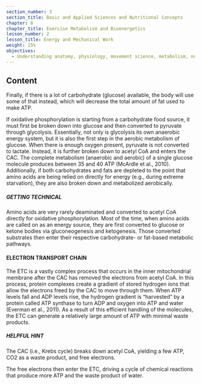 ```yaml
---
section_number: 3
section_title: Basic and Applied Sciences and Nutritional Concepts
chapter: 8
chapter_title: Exercise Metabolism and Bioenergetics
lesson_number: 2
lesson_title: Energy and Mechanical Work
weight: 15%
objectives:
  - Understanding anatomy, physiology, movement science, metabolism, nutrition, and supplementation.
---
```


## Content
Finally, if there is a lot of carbohydrate (glucose) available, the body will use some of that instead, which will decrease the total amount of fat used to make ATP.

If oxidative phosphorylation is starting from a carbohydrate food source, it must first be broken down into glucose and then converted to pyruvate through glycolysis. Essentially, not only is glycolysis its own anaerobic energy system, but it is also the first step in the aerobic metabolism of glucose. When there is enough oxygen present, pyruvate is not converted to lactate. Instead, it is further broken down to acetyl CoA and enters the CAC. The complete metabolism (anaerobic and aerobic) of a single glucose molecule produces between 35 and 40 ATP (McArdle et al., 2010). Additionally, if both carbohydrates and fats are depleted to the point that amino acids are being relied on directly for energy (e.g., during extreme starvation), they are also broken down and metabolized aerobically.

##### GETTING TECHNICAL

Amino acids are very rarely deaminated and converted to acetyl CoA directly for oxidative phosphorylation. Most of the time, when amino acids are called on as an energy source, they are first converted to glucose or ketone bodies via gluconeogenesis and ketogenesis. Those converted substrates then enter their respective carbohydrate- or fat-based metabolic pathways.

#### ELECTRON TRANSPORT CHAIN

The ETC is a vastly complex process that occurs in the inner mitochondrial membrane after the CAC has removed the electrons from acetyl CoA. In this process, protein complexes create a gradient of stored hydrogen ions that allow the electrons freed by the CAC to move through them. When ATP levels fall and ADP levels rise, the hydrogen gradient is “harvested” by a protein called ATP synthase to turn ADP and oxygen into ATP and water (Everman et al., 2011). As a result of this efficient handling of the molecules, the ETC can generate a relatively large amount of ATP with minimal waste products.

##### HELPFUL HINT

The CAC (i.e., Krebs cycle) breaks down acetyl CoA, yielding a few ATP, CO2 as a waste product, and free electrons.

The free electrons then enter the ETC, driving a cycle of chemical reactions that produce more ATP and the waste product of water.